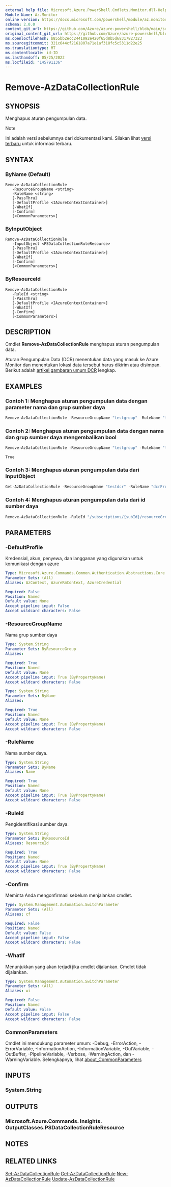 ```yaml
---
external help file: Microsoft.Azure.PowerShell.Cmdlets.Monitor.dll-Help.xml
Module Name: Az.Monitor
online version: https://docs.microsoft.com/powershell/module/az.monitor/remove-azdatacollectionrule
schema: 2.0.0
content_git_url: https://github.com/Azure/azure-powershell/blob/main/src/Monitor/Monitor/help/Remove-AzDataCollectionRule.md
original_content_git_url: https://github.com/Azure/azure-powershell/blob/main/src/Monitor/Monitor/help/Remove-AzDataCollectionRule.md
ms.openlocfilehash: b855bb2ecc2441092e420f65d8b5d68317827323
ms.sourcegitcommit: 321c644cf2161807a71e1af318fc5c5311d22e25
ms.translationtype: MT
ms.contentlocale: id-ID
ms.lasthandoff: 05/25/2022
ms.locfileid: "145791136"
---
```

# Remove-AzDataCollectionRule

## SYNOPSIS
Menghapus aturan pengumpulan data.

> [!NOTE]
>Ini adalah versi sebelumnya dari dokumentasi kami. Silakan lihat [versi terbaru](/powershell/module/az.monitor/remove-azdatacollectionrule) untuk informasi terbaru.

## SYNTAX

### ByName (Default)
```
Remove-AzDataCollectionRule
   -ResourceGroupName <string> 
   -RuleName <string> 
   [-PassThru]
   [-DefaultProfile <IAzureContextContainer>]
   [-WhatIf]
   [-Confirm]
   [<CommonParameters>]
```

### ByInputObject
```
Remove-AzDataCollectionRule
   -InputObject <PSDataCollectionRuleResource>
   [-PassThru]
   [-DefaultProfile <IAzureContextContainer>]
   [-WhatIf]
   [-Confirm]
   [<CommonParameters>]
```

### ByResourceId
```
Remove-AzDataCollectionRule
   -RuleId <string>
   [-PassThru]
   [-DefaultProfile <IAzureContextContainer>]
   [-WhatIf]
   [-Confirm]
   [<CommonParameters>]
```

## DESCRIPTION
Cmdlet **Remove-AzDataCollectionRule** menghapus aturan pengumpulan data.

Aturan Pengumpulan Data (DCR) menentukan data yang masuk ke Azure Monitor dan menentukan lokasi data tersebut harus dikirim atau disimpan. Berikut adalah [artikel gambaran umum DCR](https://docs.microsoft.com/azure/azure-monitor/platform/data-collection-rule-overview) lengkap.

## EXAMPLES

### Contoh 1: Menghapus aturan pengumpulan data dengan parameter nama dan grup sumber daya
```powershell
Remove-AzDataCollectionRule -ResourceGroupName "testgroup" -RuleName "testDcr"             
```

### Contoh 2: Menghapus aturan pengumpulan data dengan nama dan grup sumber daya mengembalikan bool
```powershell
Remove-AzDataCollectionRule -ResourceGroupName "testgroup" -RuleName "testDcr" -PassThru
```

```output
True
```

### Contoh 3: Menghapus aturan pengumpulan data dari InputObject
```powershell
Get-AzDataCollectionRule -ResourceGroupName "testdcr" -RuleName "dcrFromPipe95" | Remove-AzDataCollectionRule
```

### Contoh 4: Menghapus aturan pengumpulan data dari id sumber daya
```powershell
Remove-AzDataCollectionRule -RuleId "/subscriptions/{subId}/resourceGroups/testdcr/providers/Microsoft.Insights/dataCollectionRules/{dcrName}"
```

## PARAMETERS

### -DefaultProfile
Kredensial, akun, penyewa, dan langganan yang digunakan untuk komunikasi dengan azure

```yaml
Type: Microsoft.Azure.Commands.Common.Authentication.Abstractions.Core.IAzureContextContainer
Parameter Sets: (All)
Aliases: AzContext, AzureRmContext, AzureCredential

Required: False
Position: Named
Default value: None
Accept pipeline input: False
Accept wildcard characters: False
```

### -ResourceGroupName
Nama grup sumber daya

```yaml
Type: System.String
Parameter Sets: ByResourceGroup
Aliases:

Required: True
Position: Named
Default value: None
Accept pipeline input: True (ByPropertyName)
Accept wildcard characters: False
```

```yaml
Type: System.String
Parameter Sets: ByName
Aliases:

Required: True
Position: Named
Default value: None
Accept pipeline input: True (ByPropertyName)
Accept wildcard characters: False
```

### -RuleName
Nama sumber daya.

```yaml
Type: System.String
Parameter Sets: ByName
Aliases: Name

Required: True
Position: Named
Default value: None
Accept pipeline input: True (ByPropertyName)
Accept wildcard characters: False
```

### -RuleId
Pengidentifikasi sumber daya.

```yaml
Type: System.String
Parameter Sets: ByResourceId
Aliases: ResourceId

Required: True
Position: Named
Default value: None
Accept pipeline input: True (ByPropertyName)
Accept wildcard characters: False
```

### -Confirm
Meminta Anda mengonfirmasi sebelum menjalankan cmdlet.

```yaml
Type: System.Management.Automation.SwitchParameter
Parameter Sets: (All)
Aliases: cf

Required: False
Position: Named
Default value: False
Accept pipeline input: False
Accept wildcard characters: False
```

### -WhatIf
Menunjukkan yang akan terjadi jika cmdlet dijalankan. Cmdlet tidak dijalankan.

```yaml
Type: System.Management.Automation.SwitchParameter
Parameter Sets: (All)
Aliases: wi

Required: False
Position: Named
Default value: False
Accept pipeline input: False
Accept wildcard characters: False
```

### CommonParameters
Cmdlet ini mendukung parameter umum: -Debug, -ErrorAction, -ErrorVariable, -InformationAction, -InformationVariable, -OutVariable, -OutBuffer, -PipelineVariable, -Verbose, -WarningAction, dan -WarningVariable. Selengkapnya, lihat [about_CommonParameters](http://go.microsoft.com/fwlink/?LinkID=113216)

## INPUTS

### System.String

## OUTPUTS

### Microsoft.Azure.Commands. Insights. OutputClasses.PSDataCollectionRuleResource

## NOTES

## RELATED LINKS

[Set-AzDataCollectionRule](./Set-AzDataCollectionRule.md)
 [Get-AzDataCollectionRule](./Get-AzDataCollectionRule.md)
 [New-AzDataCollectionRule](./New-AzDataCollectionRule.md)
 [Update-AzDataCollectionRule](./Update-AzDataCollectionRule.md)
